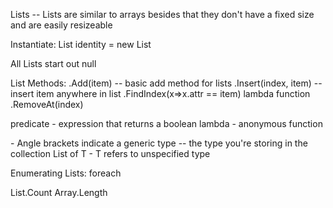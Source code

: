 Lists --
Lists are similar to arrays besides that they don't have a fixed size and are easily resizeable

Instantiate:
List<Type> identity = new List<Type>

All Lists start out null

List Methods:
.Add(item) -- basic add method for lists
.Insert(index, item) -- insert item anywhere in list
.FindIndex(x=>x.attr == item) lambda function
.RemoveAt(index)

predicate - expression that returns a boolean
lambda - anonymous function

<T> - Angle brackets indicate a generic type -- the type you're storing in the collection
List of T - T refers to unspecified type

Enumerating Lists:
foreach

List.Count
Array.Length

